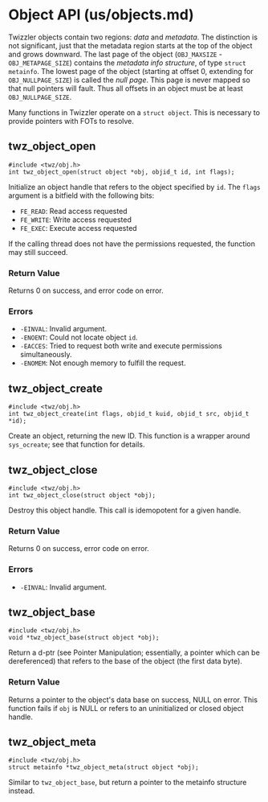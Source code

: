 Object API (us/objects.md)
==========

Twizzler objects contain two regions: _data_ and _metadata_. The distinction is not significant,
just that the metadata region starts at the top of the object and grows downward. The last page of
the object (`OBJ_MAXSIZE` - `OBJ_METAPAGE_SIZE`) contains the _metadata info structure_, of type
`struct metainfo`. The lowest page of the object (starting at offset 0, extending for
`OBJ_NULLPAGE_SIZE`) is called the _null page_. This page is never mapped so that null pointers will
fault. Thus all offsets in an object must be at least `OBJ_NULLPAGE_SIZE`.

Many functions in Twizzler operate on a `struct object`. This is necessary to provide pointers with
FOTs to resolve.

## twz_object_open

``` {.c}
#include <twz/obj.h>
int twz_object_open(struct object *obj, objid_t id, int flags);
```

Initialize an object handle that refers to the object specified by `id`. The `flags` argument is a
bitfield with the following bits:

* `FE_READ`: Read access requested
* `FE_WRITE`: Write access requested
* `FE_EXEC`: Execute access requested

If the calling thread does not have the permissions requested, the function may still succeed.

### Return Value
Returns 0 on success, and error code on error.

### Errors
* `-EINVAL`: Invalid argument.
* `-ENOENT`: Could not locate object `id`.
* `-EACCES`: Tried to request both write and execute permissions simultaneously.
* `-ENOMEM`: Not enough memory to fulfill the request.

## twz_object_create

``` {.c}
#include <twz/obj.h>
int twz_object_create(int flags, objid_t kuid, objid_t src, objid_t *id);
```

Create an object, returning the new ID. This function is a wrapper around `sys_ocreate`; see that
function for details.

## twz_object_close

``` {.c}
#include <twz/obj.h>
int twz_object_close(struct object *obj);
```

Destroy this object handle. This call is idemopotent for a given handle.

### Return Value

Returns 0 on success, error code on error.

### Errors
* `-EINVAL`: Invalid argument.

## twz_object_base

``` {.c}
#include <twz/obj.h>
void *twz_object_base(struct object *obj);
```

Return a d-ptr (see Pointer Manipulation; essentially, a pointer which can be dereferenced) that
refers to the base of the object (the first data byte).

### Return Value
Returns a pointer to the object's data base on success, NULL on error. This function fails if `obj`
is NULL or refers to an uninitialized or closed object handle.

## twz_object_meta

``` {.c}
#include <twz/obj.h>
struct metainfo *twz_object_meta(struct object *obj);
```

Similar to `twz_object_base`, but return a pointer to the metainfo structure instead.


